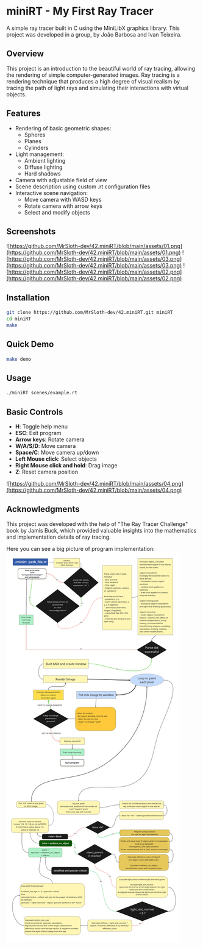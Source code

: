 # miniRT - My First Ray Tracer

A simple ray tracer built in C using the MiniLibX graphics library.
This project was developed in a group, by João Barbosa and Ivan Teixeira.

## Overview

This project is an introduction to the beautiful world of ray tracing, allowing the rendering of simple computer-generated images. Ray tracing is a rendering technique that produces a high degree of visual realism by tracing the path of light rays and simulating their interactions with virtual objects.

## Features

- Rendering of basic geometric shapes:
  - Spheres
  - Planes
  - Cylinders
- Light management:
  - Ambient lighting
  - Diffuse lighting
  - Hard shadows
- Camera with adjustable field of view
- Scene description using custom .rt configuration files
- Interactive scene navigation:
  - Move camera with WASD keys
  - Rotate camera with arrow keys
  - Select and modify objects

## Screenshots

![https://github.com/MrSloth-dev/42.miniRT/blob/main/assets/01.png](https://github.com/MrSloth-dev/42.miniRT/blob/main/assets/01.png)
![https://github.com/MrSloth-dev/42.miniRT/blob/main/assets/03.png](https://github.com/MrSloth-dev/42.miniRT/blob/main/assets/03.png)
![https://github.com/MrSloth-dev/42.miniRT/blob/main/assets/02.png](https://github.com/MrSloth-dev/42.miniRT/blob/main/assets/02.png)

## Installation

```bash
git clone https://github.com/MrSloth-dev/42.miniRT.git miniRT
cd miniRT
make
```

## Quick Demo
```bash
make demo
```

## Usage

```bash
./miniRT scenes/example.rt
```

## Basic Controls

- **H**: Toggle help menu
- **ESC**: Exit program
- **Arrow keys**: Rotate camera
- **W/A/S/D**: Move camera
- **Space/C**: Move camera up/down
- **Left Mouse click**: Select objects
- **Right Mouse click and hold**: Drag image
- **Z**: Reset camera position

![https://github.com/MrSloth-dev/42.miniRT/blob/main/assets/04.png](https://github.com/MrSloth-dev/42.miniRT/blob/main/assets/04.png)

## Acknowledgments

This project was developed with the help of "The Ray Tracer Challenge" book by Jamis Buck, which provided valuable insights into the mathematics and implementation details of ray tracing.

Here you can see a big picture of program implementation:
![-> PROGRAM SCHEME <-](https://github.com/MrSloth-dev/42.miniRT/blob/main/assets/map.jpg)

